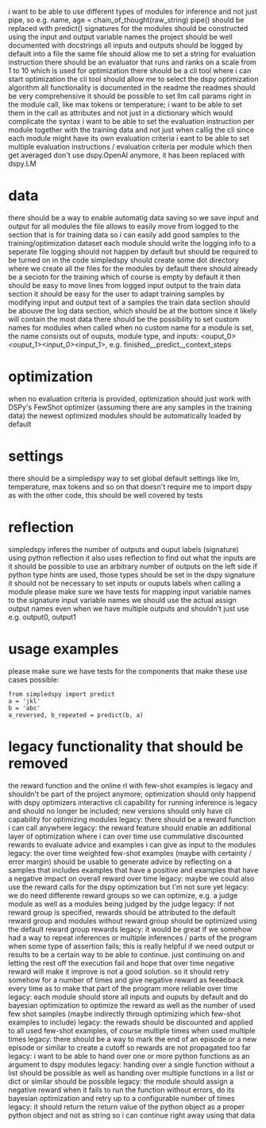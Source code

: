 i want to be able to use different types of modules for inference and not just pipe, so e.g. name, age = chain_of_thought(raw_string)
pipe() should be replaced with predict()
signatures for the modules should be constructed using the input and output variable names 
the project should be well documented with docstrings
all inputs and outputs should be logged by default into a file
the same file should allow me to set a string for evaluation instruction
there should be an evaluator that runs and ranks on a scale from 1 to 10 which is used for optimization
there should be a cli tool where i can start optimization 
the cli tool should allow me to select the dspy optimization algorithm
all functionality is documented in the readme
the readmes should be very comprehensive
it should be possible to set llm call params right in the module call, like max tokens or temperature; i want to be able to set them in the call as attributes and not just in a dictionary which would complicate the syntax 
i want to be able to set the evaluation instruction per module together with the training data and not just when callig the cli since each module might have its own evaluation criteria
i eant to be able to set multiple evaluation instructions / evaluation criteria per module which then get averaged
don't use dspy.OpenAI anymore, it has been replaced with dspy.LM


# data
there should be a way to enable automatig data saving so we save input and output for all modules
the file allows to easily move from logged to the section that is for training data so i can easily add good samples to the training/optimization dataset
each module should write the logging info to a seperate file 
logging should not happen by default but should be required to be turned on in the code
simpledspy should create some dot directory where we create all the files for the modules
by default there should already be a seciotn for the training which of course is empty by default
it then should be easy to move lines from logged input output to the train data section
it should be easy for the user to adapt training samples by modifying input and output text of a samples
the train data section should be abouve the log data section, which should be at the bottom since it likely will contain the most data
there should be the possibility to set custom names for modules when called
when no custom name for a module is set, the name consists out of ouputs, module type, and inputs: <ouput_0>_<ouput_1>__<moduletype>__<input_0>_<input_1>, e.g. finished__predict__context_steps

# optimization
when no evaluation criteria is provided, optimization should just work with DSPy's FewShot optimizer (assuming there are any samples in the training data)
the newest optimized modules should be automatically loaded by default

# settings
there should be a simpledspy way to set global default settings like lm, temperature, max tokens and so on that doesn't require me to import dspy
as with the other code, this should be well covered by tests


# reflection
simpledspy inferes the number of outputs and ouput labels (signature) using python reflection
it also uses reflection to find out what the inputs are
it should be possible to use an arbitrary number of outputs on the left side
if python type hints are used, those types should be set in the dspy signature
it should not be necessary to set inputs or ouputs labels when calling a module
please make sure we have tests for mapping input variable names to the signature input variable names
we should use the actual assign output names even when we have multiple outputs and shouldn't just use e.g. output0, output1 


# usage examples 
please make sure we have tests for the components that make these use cases possible:
```
from simpledspy import predict
a = 'jkl'
b = 'abc'
a_reversed, b_repeated = predict(b, a)
```

# legacy functionality that should be removed
the reward function and the online rl with few-shot examples is legacy and shouldn't be part of the project anymore; optimization should only happend with dspy optimizers
interactive cli capability for running inference is legacy and should no longer be included; new versions should only have cli capability for optimizing modules
legacy: there should be a reward function i can call anywhere 
legacy: the reward feature should enable an additional layer of optimization where i can over time use cummulative discounted rewards to evaluate advice and examples i can give as input to the modules
legacy: the over time weighted few-shot examples (maybe with certainty / error margin) should be usable to generate advice by reflecting on a samples that includes examples that have a positive and examples that have a negative impact on overall reward over time 
legacy: maybe we could also use the reward calls for the dspy optimization but I'm not sure yet
legacy: we do need differente reward groups so we can optimize, e.g. a judge module as well as a modules being judged by the judge 
legacy: if not reward group is specified, rewards should be attributed to the default reward group and modules without reward group should be optimized using the default reward group rewards
legacy: it would be great if we somehow had a way to repeat inferences or multiple inferences / parts of the program when some type of assertion fails; this is really helpful if we need output or results to be a certain way to be able to continue. just continuing on and letting the rest off the execution fail and hope that over time negative reward will make it improve is not a good solution. so it should retry somehow for a number of times and give negative reward as feeedback every time as to make that part of the program more reliable over time
legacy: each module should store all inputs and ouputs by default and do bayesian optimization to optimize the reward as well as the number of used few shot samples (maybe indirectly through optimizing which few-shot examples to include)
legacy: the rewads should be discounted and applied to all used few-shot examples, of course multiple times when used multiple times
legacy: there should be a way to mark the end of an episode or a new episode or similar to create a cutoff so rewards are not propagated too far
legacy: i want to be able to hand over one or more python functions as an argument to dspy modules 
legacy: handing over a single function without a list should be possible as well as handing over multiple functions in a list or dict or similar should be possible
legacy: the module should assign a negative reward when it fails to run the function without errors, do its bayesian optimization and retry up to a configurable number of times
legacy: it should return the return value of the python object as a proper python object and not as string so i can continue right away using that data
